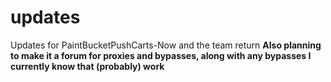 # updates
Updates for PaintBucketPushCarts-Now and the team  return
__Also planning to make it a forum for proxies and bypasses, along with any bypasses I currently know that (probably) work__
